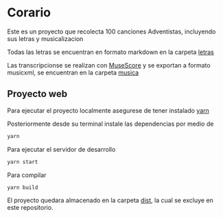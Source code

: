# Corario

Este es un proyecto que recolecta 100 canciones Adventistas, incluyendo sus letras y musicalizacion

Todas las letras se encuentran en formato markdown en la carpeta [letras](./letras)

Las transcripcionse se realizan con [MuseScore](https://musescore.org/) y se exportan a formato musicxml, se encuentran 
en la carpeta [musica](musica)


## Proyecto web

Para ejecutar el proyecto localmente asegurese de tener instalado [yarn](https://classic.yarnpkg.com/)

Posteriormente desde su terminal instale las dependencias por medio de 

```bash
yarn
```

Para ejecutar el servidor de desarrollo

```bash
yarn start
```

Para compilar

```bash
yarn build
```

El proyecto quedara almacenado en la carpeta [dist](./dist), la cual se excluye en este repositorio.
